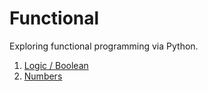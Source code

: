 Functional
==========


Exploring functional programming via Python.

1. [Logic / Boolean](src/logic.py)
1. [Numbers](src/numbers.py)
